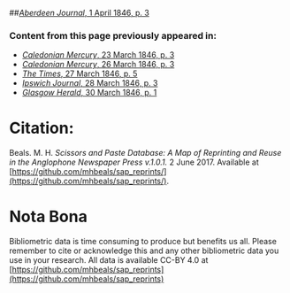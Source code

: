 ##[*Aberdeen Journal*, 1 April 1846, p. 3](https://mhbeals.github.io/sap_html/Aberdeen-Journal/Aberdeen-Journal-1-April-1846-p-3)

### Content from this page previously appeared in:
+ [*Caledonian Mercury*, 23 March 1846, p. 3](https://mhbeals.github.io/sap_html/Caledonian-Mercury/Caledonian-Mercury-23-March-1846-p-3)
+ [*Caledonian Mercury*, 26 March 1846, p. 3](https://mhbeals.github.io/sap_html/Caledonian-Mercury/Caledonian-Mercury-26-March-1846-p-3)
+ [*The Times*, 27 March 1846, p. 5](https://mhbeals.github.io/sap_html/The-Times/The-Times-27-March-1846-p-5)
+ [*Ipswich Journal*, 28 March 1846, p. 3](https://mhbeals.github.io/sap_html/Ipswich-Journal/Ipswich-Journal-28-March-1846-p-3)
+ [*Glasgow Herald*, 30 March 1846, p. 1](https://mhbeals.github.io/sap_html/Glasgow-Herald/Glasgow-Herald-30-March-1846-p-1)
                    
# Citation: 

Beals. M. H. *Scissors and Paste Database: A Map of Reprinting and Reuse in the Anglophone Newspaper Press v.1.0.1.* 2 June 2017. Available at [https://github.com/mhbeals/sap_reprints/](https://github.com/mhbeals/sap_reprints/). 
                    
# Nota Bona

Bibliometric data is time consuming to produce but benefits us all. Please remember to cite or acknowledge this and any other bibliometric data you use in your research. All data is available CC-BY 4.0 at [https://github.com/mhbeals/sap_reprints](https://github.com/mhbeals/sap_reprints)